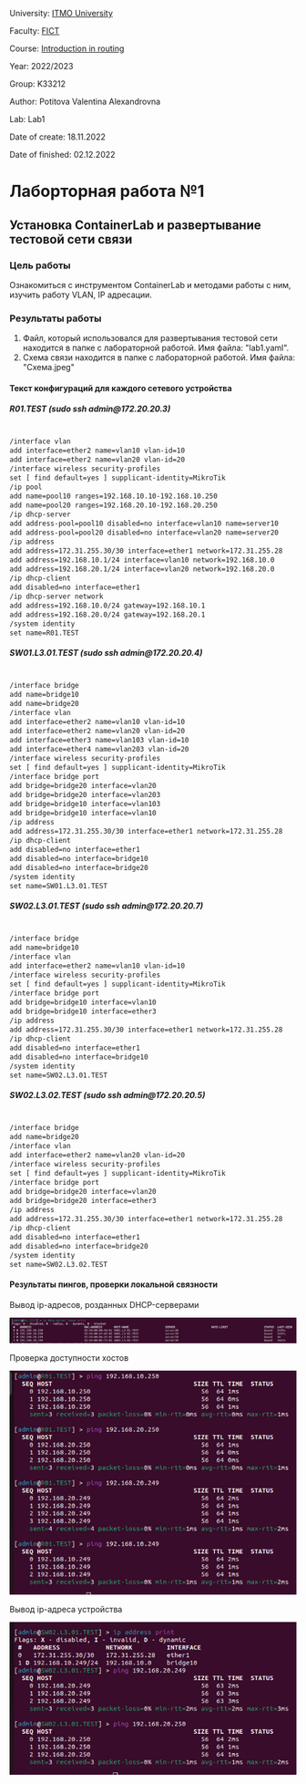 ﻿<p>University: <a href="https://itmo.ru/ru/">ITMO University</a></p>

<p>Faculty: <a href="https://fict.itmo.ru">FICT</a></p>

<p>Course: <a href="https://github.com/itmo-ict-faculty/introduction-in-routing">Introduction in routing</a></p>

<p>Year: 2022/2023</p>

<p>Group: K33212</p>

<p>Author: Potitova Valentina Alexandrovna</p>

<p>Lab: Lab1</p>

<p>Date of create: 18.11.2022</p>

<p>Date of finished: 02.12.2022</p>



<h1>Лаборторная работа №1</h1>

<h2>Установка ContainerLab и развертывание тестовой сети связи</h2>


<h3>Цель работы</h3>

<p>Ознакомиться с инструментом ContainerLab и методами работы с ним, изучить работу VLAN, IP адресации.</p>


<h3>Результаты работы</h3>

<ol>

<li>Файл, который использовался для развертывания тестовой сети находится в папке с лабораторной работой. Имя файла: "lab1.yaml".</li>

<li>Схема связи находится в папке с лабораторной работой. Имя файла: "Схема.jpeg"</li>
</ol>

<h4>Текст конфигураций для каждого сетевого устройства</h4>
<h5>R01.TEST (sudo ssh admin@172.20.20.3)</h5>
<pre><code>
/interface vlan
add interface=ether2 name=vlan10 vlan-id=10
add interface=ether2 name=vlan20 vlan-id=20
/interface wireless security-profiles
set [ find default=yes ] supplicant-identity=MikroTik
/ip pool
add name=pool10 ranges=192.168.10.10-192.168.10.250
add name=pool20 ranges=192.168.20.10-192.168.20.250
/ip dhcp-server
add address-pool=pool10 disabled=no interface=vlan10 name=server10
add address-pool=pool20 disabled=no interface=vlan20 name=server20
/ip address
add address=172.31.255.30/30 interface=ether1 network=172.31.255.28
add address=192.168.10.1/24 interface=vlan10 network=192.168.10.0
add address=192.168.20.1/24 interface=vlan20 network=192.168.20.0
/ip dhcp-client
add disabled=no interface=ether1
/ip dhcp-server network
add address=192.168.10.0/24 gateway=192.168.10.1
add address=192.168.20.0/24 gateway=192.168.20.1
/system identity
set name=R01.TEST
</code></pre>

<h5>SW01.L3.01.TEST (sudo ssh admin@172.20.20.4)</h5>
<pre><code>
/interface bridge
add name=bridge10
add name=bridge20
/interface vlan
add interface=ether2 name=vlan10 vlan-id=10
add interface=ether2 name=vlan20 vlan-id=20
add interface=ether3 name=vlan103 vlan-id=10
add interface=ether4 name=vlan203 vlan-id=20
/interface wireless security-profiles
set [ find default=yes ] supplicant-identity=MikroTik
/interface bridge port
add bridge=bridge20 interface=vlan20
add bridge=bridge20 interface=vlan203
add bridge=bridge10 interface=vlan103
add bridge=bridge10 interface=vlan10
/ip address
add address=172.31.255.30/30 interface=ether1 network=172.31.255.28
/ip dhcp-client
add disabled=no interface=ether1
add disabled=no interface=bridge10
add disabled=no interface=bridge20
/system identity
set name=SW01.L3.01.TEST
</pre></code>

<h5>SW02.L3.01.TEST (sudo ssh admin@172.20.20.7)</h5>
<pre><code>
/interface bridge
add name=bridge10
/interface vlan
add interface=ether2 name=vlan10 vlan-id=10
/interface wireless security-profiles
set [ find default=yes ] supplicant-identity=MikroTik
/interface bridge port
add bridge=bridge10 interface=vlan10
add bridge=bridge10 interface=ether3
/ip address
add address=172.31.255.30/30 interface=ether1 network=172.31.255.28
/ip dhcp-client
add disabled=no interface=ether1
add disabled=no interface=bridge10
/system identity
set name=SW02.L3.01.TEST
</pre></code>

<h5>SW02.L3.02.TEST (sudo ssh admin@172.20.20.5)</h5>
<pre><code>
/interface bridge
add name=bridge20
/interface vlan
add interface=ether2 name=vlan20 vlan-id=20
/interface wireless security-profiles
set [ find default=yes ] supplicant-identity=MikroTik
/interface bridge port
add bridge=bridge20 interface=vlan20
add bridge=bridge20 interface=ether3
/ip address
add address=172.31.255.30/30 interface=ether1 network=172.31.255.28
/ip dhcp-client
add disabled=no interface=ether1
add disabled=no interface=bridge20
/system identity
set name=SW02.L3.02.TEST
</pre></code>

<h4>Результаты пингов, проверки локальной связности</h4>
<p>Вывод ip-адресов, розданных DHCP-серверами</p>
<img src="1.png" alt="Вывод ip-адресов">
<p>Проверка доступности хостов</p>
<img src="2.png" alt="Доступность хостов">
<p>Вывод ip-адреса устройства</p>
<img src="3.png" alt="ip-адрес устройства">
